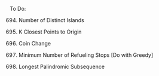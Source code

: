 To Do:

694. Number of Distinct Islands

973. K Closest Points to Origin

322. Coin Change

871. Minimum Number of Refueling Stops [Do with Greedy]

516. Longest Palindromic Subsequence
